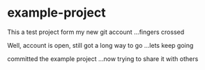 # example-project
This a test project form my new git account ...fingers crossed

Well, account is open, still got a long way to go ...lets keep going

committed the example project ...now trying to share it with others
